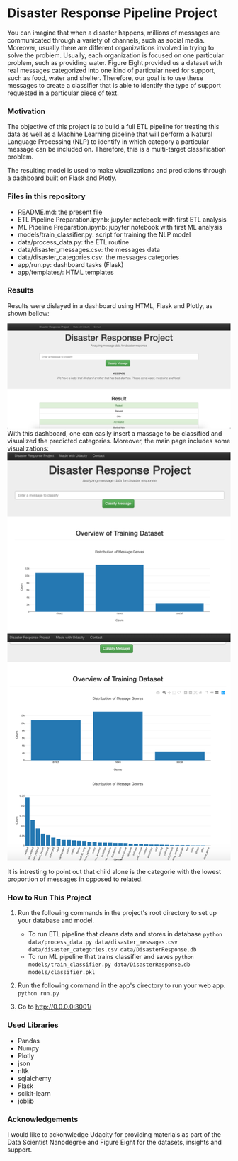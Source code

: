 # Disaster Response Pipeline Project
You can imagine that when a disaster happens, millions of messages are communicated through
a variety of channels, such as social media. Moreover, usually there are different organizations
involved in trying to solve the problem. Usually, each organization is focused on one
particular problem, such as providing water. Figure Eight provided us a dataset with real
messages categorized into one kind of particular need for support, such as food, water and shelter.
Therefore, our goal is to use these messages to create a classifier that is able to identify the type
of support requested in a particular piece of text.

### Motivation
The objective of this project is to build a full ETL pipeline for treating this data as well as a
Machine Learning pipeline that will perform a Natural Language Processing (NLP) to identify in which
category a particular message can be included on. Therefore, this is a multi-target classification
problem.

The resulting model is used to make visualizations and predictions through a dashboard built on Flask and
Plotly.

### Files in this repository
- README.md: the present file
- ETL Pipeline Preparation.ipynb: jupyter notebook with first ETL analysis
- ML Pipeline Preparation.ipynb: jupyter notebook with first ML analysis
- models/train_classifier.py: script for training the NLP model
- data/process_data.py: the ETL routine
- data/disaster_messages.csv: the messages data
- data/disaster_categories.csv: the messages categories
- app/run.py: dashboard tasks (Flask)
- app/templates/: HTML templates

### Results
Results were dislayed in a dashboard using HTML, Flask and Plotly, as shown bellow:

<img src="image.png" alt="drawing"/>
With this dashboard, one can easily insert a massage to be classified and visualized the predicted
categories. Moreover, the main page includes some visualizations:

<img src="image_2.png" alt="drawing"/>
<img src="image_3.png" alt="drawing"/>

It is intresting to point out that child alone is the categorie with the lowest proportion of messages
in opposed to related.

### How to Run This Project
1. Run the following commands in the project's root directory to set up your database and model.

    - To run ETL pipeline that cleans data and stores in database
        `python data/process_data.py data/disaster_messages.csv data/disaster_categories.csv data/DisasterResponse.db`
    - To run ML pipeline that trains classifier and saves
        `python models/train_classifier.py data/DisasterResponse.db models/classifier.pkl`

2. Run the following command in the app's directory to run your web app.
    `python run.py`

3. Go to http://0.0.0.0:3001/

### Used Libraries
- Pandas
- Numpy
- Plotly
- json
- nltk
- sqlalchemy
- Flask
- scikit-learn
- joblib

### Acknowledgements
I would like to ackonwledge Udacity for providing materials as part of the Data Scientist Nanodegree
and Figure Eight for the datasets, insights and support.